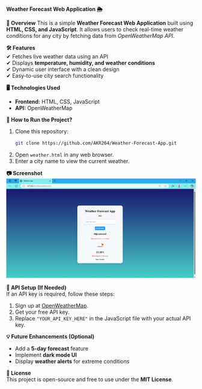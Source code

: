 **Weather Forecast Web Application 🌦️**

**📌 Overview**
This is a simple **Weather Forecast Web Application** built using **HTML, CSS, and JavaScript**. It allows users to check real-time weather conditions for any city by fetching data from *OpenWeatherMap API*.  

**🛠️ Features**  
✔ Fetches live weather data using an API  
✔ Displays **temperature, humidity, and weather conditions**  
✔ Dynamic user interface with a clean design  
✔ Easy-to-use city search functionality  

**🖥️ Technologies Used**  
- **Frontend:** HTML, CSS, JavaScript  
- **API:** OpenWeatherMap  

**📌 How to Run the Project?**  
1. Clone this repository:  
   ```sh
   git clone https://github.com/AKR264/Weather-Forecast-App.git
   ```  
2. Open `weather.html` in any web browser.  
3. Enter a city name to view the current weather.  

**📷 Screenshot**  
![Weather App Screenshot](weather-screenshot.png)  

**📩 API Setup (If Needed)**  
If an API key is required, follow these steps:  
1. Sign up at [OpenWeatherMap](https://openweathermap.org/).  
2. Get your free API key.  
3. Replace `"YOUR_API_KEY_HERE"` in the JavaScript file with your actual API key.  

**💡 Future Enhancements (Optional)**  
- Add a **5-day forecast** feature  
- Implement **dark mode UI**  
- Display **weather alerts** for extreme conditions  

**📜 License**  
This project is open-source and free to use under the **MIT License**.  
